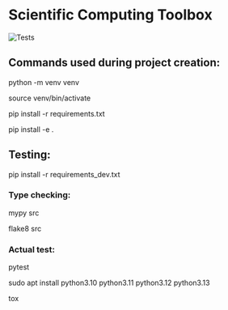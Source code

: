 # Scientific Computing Toolbox

![Tests](https://github.com/R3sten/SCToolbox/actions/workflows/tests.yml/badge.svg)

## Commands used during project creation:

python -m venv venv

source venv/bin/activate

pip install -r requirements.txt

<!-- create pakage in editable mode -->

pip install -e .

<!-- --- -->

## Testing:

pip install -r requirements_dev.txt

### Type checking:

mypy src

flake8 src

### Actual test:

pytest

<!-- Python interpreters need to be installed before -->
<!--
sudo apt update
sudo apt install software-properties-common
sudo add-apt-repository ppa:deadsnakes/ppa
-->

sudo apt install python3.10 python3.11 python3.12 python3.13

tox

<!-- dopo un po di fatica adesso il codice gira con successo in qualsiasi enviroment :)
step successivo adesso è far si che funzioni su qualsiasi macchina
ho gia avuto troppe esperienze in passato in cui questo non avveniva, preferisco non passare
l'esame ma sapere che il mio codice è testabile e riproducibile -->
